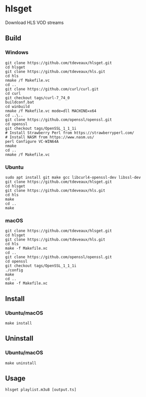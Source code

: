 # hlsget
Download HLS VOD streams

## Build
### Windows
```
git clone https://github.com/tdeveaux/hlsget.git
cd hlsget
git clone https://github.com/tdeveaux/hls.git
cd hls
nmake /f Makefile.vc
cd ..
git clone https://github.com/curl/curl.git
cd curl
git checkout tags/curl-7_74_0
buildconf.bat
cd winbuild
nmake /f Makefile.vc mode=dll MACHINE=x64
cd ..\..
git clone https://github.com/openssl/openssl.git
cd openssl
git checkout tags/OpenSSL_1_1_1i
# Install Strawberry Perl from https://strawberryperl.com/
# Install NASM from https://www.nasm.us/
perl Configure VC-WIN64A
nmake
cd ..
nmake /f Makefile.vc
```

### Ubuntu
```
sudo apt install git make gcc libcurl4-openssl-dev libssl-dev
git clone https://github.com/tdeveaux/hlsget.git
cd hlsget
git clone https://github.com/tdeveaux/hls.git
cd hls
make
cd ..
make
```

### macOS
```
git clone https://github.com/tdeveaux/hlsget.git
cd hlsget
git clone https://github.com/tdeveaux/hls.git
cd hls
make -f Makefile.xc
cd ..
git clone https://github.com/openssl/openssl.git
cd openssl
git checkout tags/OpenSSL_1_1_1i
./config
make
cd ..
make -f Makefile.xc
```

## Install
### Ubuntu/macOS
```
make install
```

## Uninstall
### Ubuntu/macOS
```
make uninstall
```

## Usage
```
hlsget playlist.m3u8 [output.ts]
```
